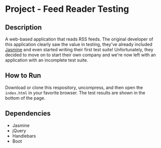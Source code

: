 # Project - Feed Reader Testing

## Description
A web-based application that reads RSS feeds. The original developer of this application clearly saw the value in testing, they've already included [Jasmine](http://jasmine.github.io/) and even started writing their first test suite! Unfortunately, they decided to move on to start their own company and we're now left with an application with an incomplete test suite.

## How to Run

Download or clone  this respository, uncompress, and then open the `index.html` in your favorite browser. The test results are shown in the bottom of the page.

## Dependencies
* Jasmine
* jQuery
* Handlebars
* Boot
